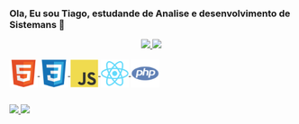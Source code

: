 ### Ola, Eu sou Tiago, estudande de Analise e desenvolvimento de Sistemans 👋

<div align = "center">
  <a href="https://github.com/tiagocunhadecampos">
  <img height = "120em" src = "https://github-readme-stats.vercel.app/api?username=tiagocunhadecampos&show_icons=true&theme=dracula&include_all_commits=true&count_private=true" />
  <img height = "120em" src = "https://github-readme-stats.vercel.app/api/top-langs/?username=tiagocunhadecampos&layout=compact&langs_count=7&theme=dracula" />
</div>

</div>
<div style = "display: inline_block"> <br>
  
   <img align = "center" alt = "HTML" height = "50" width = "50" src = "https://github.com/devicons/devicon/blob/master/icons/html5/html5-original.svg">
  <img align = "center" alt = "CSS" height = "50" width = "50" src = "https://github.com/devicons/devicon/blob/master/icons/css3/css3-original.svg">
  <img align = "center" alt = "Js" height = "50" width = "50" src = "https://github.com/devicons/devicon/blob/master/icons/javascript/javascript-original.svg">
  <img align = "center" alt = "React" height = "50" width = "50" src = "https://github.com/devicons/devicon/blob/master/icons/react/react-original.svg">
  
  <img align = "center" alt = "PHP" height = "50" width = "50" src = "https://github.com/devicons/devicon/blob/master/icons/php/php-plain.svg ">
 
</div>

##

<div> 
    <a href="https://www.instagram.com/tiagoccampos/" target="_blank"> <img src = "https://img.shields.io/badge/Instagram-E4405F?style=for-the-badge&logo=instagram&logoColor=white"target =" _ blank "> </a>
     <a href="https://www.linkedin.com/in/tiagocunhadecampos/" target="_blank"> <img src = "https://img.shields.io/badge/LinkedIn-0077B5?style=for-the-badge&logo=linkedin&logoColor=white"target =" _ blank "> </a> 
 
     
</div>
